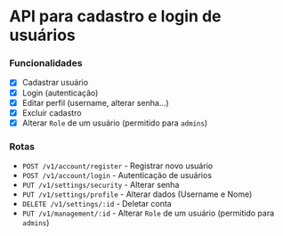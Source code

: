 # API para cadastro e login de usuários

### Funcionalidades

- [x] Cadastrar usuário
- [x] Login (autenticação)
- [x] Editar perfil (username, alterar senha...)
- [x] Excluir cadastro
- [x] Alterar `Role` de um usuário (permitido para `admins`)

### Rotas

* `POST /v1/account/register` - Registrar novo usuário
* `POST /v1/account/login` - Autenticação de usuários
* `PUT /v1/settings/security` - Alterar senha
* `PUT /v1/settings/profile` - Alterar dados (Username e Nome)
* `DELETE /v1/settings/:id` - Deletar conta
* `PUT /v1/management/:id` - Alterar `Role` de um usuário (permitido para `admins`)
